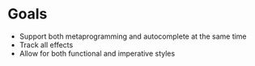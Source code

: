 # Goals

- Support both metaprogramming and autocomplete at the same time
- Track all effects
- Allow for both functional and imperative styles